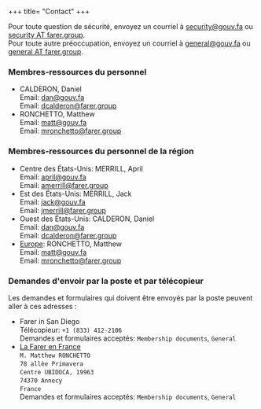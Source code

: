 +++
title= "Contact"
+++

Pour toute question de sécurité, envoyez un courriel à [security@gouv.fa](mailto:security@gouv.fa) ou [security AT farer.group](mailto:security@farer.group).<br/>
Pour toute autre préoccupation, envoyez un courriel à [general@gouv.fa](mailto:general@gouv.fa) ou [general AT farer.group](mailto:general@farer.group).


### Membres-ressources du personnel
- CALDERON, Daniel<br/>
  Email: [dan@gouv.fa](mailto:dan@gouv.fa)<br/>
  Email: [dcalderon@farer.group](mailto:dcalderon@farer.group)
- RONCHETTO, Matthew<br/>
  Email: [matt@gouv.fa](mailto:matt@gouv.fa)<br/>
  Email: [mronchetto@farer.group](mailto:mronchetto@farer.group)

### Membres-ressources du personnel de la région
- Centre des États-Unis: MERRILL, April<br/>
  Email: [april@gouv.fa](mailto:april@gouv.fa)<br/>
  Email: [amerrill@farer.group](mailto:amerrill@farer.group)
- Est des États-Unis: MERRILL, Jack<br/>
  Email: [jack@gouv.fa](mailto:jack@gouv.fa)<br/>
  Email: [jmerrill@farer.group](mailto:jmerrill@farer.group)
- Ouest des États-Unis: CALDERON, Daniel<br/>
  Email: [dan@gouv.fa](mailto:dan@gouv.fa)<br/>
  Email: [dcalderon@farer.group](mailto:dcalderon@farer.group)
- [Europe](https://europe.farer): RONCHETTO, Matthew<br/>
  Email: [matt@gouv.fa](mailto:matt@gouv.fa)<br/>
  Email: [mronchetto@farer.group](mailto:mronchetto@farer.group)

### Demandes d'envoir par la poste et par télécopieur
Les demandes et formulaires qui doivent être envoyés par la poste peuvent aller à ces adresses :

- Farer in San Diego<br/>
  Télécopieur: `+1 (833) 412-2106`<br/>
  Demandes et formulaires acceptés: `Membership documents`, `General`
- [La Farer en France](https://france.europe.farer)<br/>
  `M. Matthew RONCHETTO`<br/>
  `78 allèe Primavera`<br/>
  `Centre UBIDOCA, 19963`<br/>
  `74370 Annecy`<br/>
  `France`<br/>
  Demandes et formulaires acceptés: `Membership documents`, `General`
